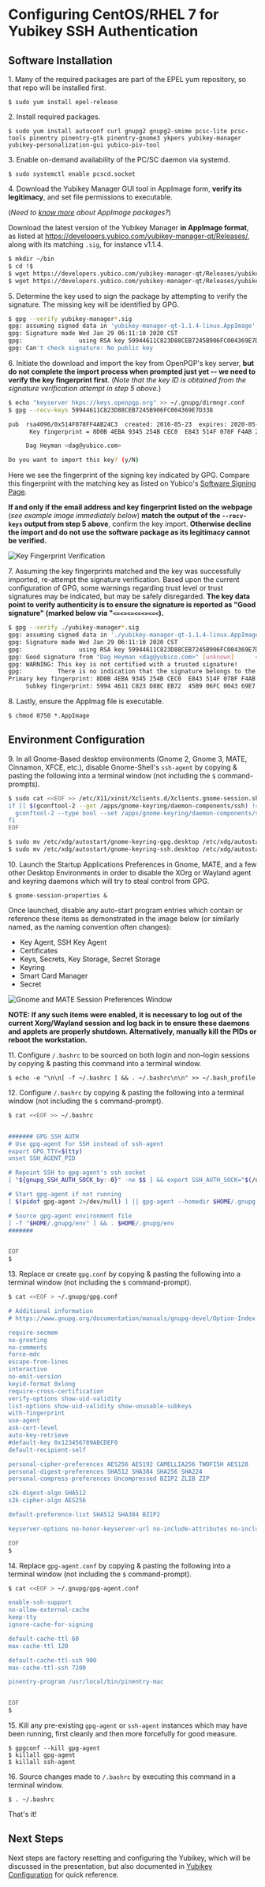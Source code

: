 # Configuring CentOS/RHEL 7 for Yubikey SSH Authentication


## Software Installation


1\.  Many of the required packages are part of the EPEL yum repository, so that repo will be installed first.


    $ sudo yum install epel-release



2\.  Install required packages.


    $ sudo yum install autoconf curl gnupg2 gnupg2-smime pcsc-lite pcsc-tools pinentry pinentry-gtk pinentry-gnome3 ykpers yubikey-manager yubikey-personalization-gui yubico-piv-tool



3\. Enable on-demand availability of the PC/SC daemon via systemd.


    $ sudo systemctl enable pcscd.socket



4\. Download the Yubikey Manager GUI tool in AppImage form, **verify its legitimacy**, and set file permissions to executable.

(*Need to [know more](https://itsfoss.com/use-appimage-linux/) about AppImage packages?*)

Download the latest version of the Yubikey Manager **in AppImage format**, as listed at <https://developers.yubico.com/yubikey-manager-qt/Releases/>, along with its matching `.sig`, for instance v1.1.4.


```bash
$ mkdir ~/bin
$ cd !$
$ wget https://developers.yubico.com/yubikey-manager-qt/Releases/yubikey-manager-qt-1.1.4-linux.AppImage 
$ wget https://developers.yubico.com/yubikey-manager-qt/Releases/yubikey-manager-qt-1.1.4-linux.AppImage.sig
```



5\. Determine the key used to sign the package by attempting to verify the signature. The missing key will be identified by GPG.

```bash
$ gpg --verify yubikey-manager*.sig
gpg: assuming signed data in 'yubikey-manager-qt-1.1.4-linux.AppImage'
gpg: Signature made Wed Jan 29 06:11:10 2020 CST
gpg:                using RSA key 59944611C823D88CEB7245B906FC004369E7D338
gpg: Can't check signature: No public key
```

6\. Initiate the download and import the key from OpenPGP's key server, **but do not complete the import process when prompted just yet -- we need to verify the key fingerprint first**. (*Note that the key ID is obtained from the signature verification attempt in step 5 above.*)


```bash
$ echo "keyserver hkps://keys.openpgp.org" >> ~/.gnupg/dirmngr.conf
$ gpg --recv-keys 59944611C823D88CEB7245B906FC004369E7D338

pub  rsa4096/0x514F078FF4AB24C3  created: 2016-05-23  expires: 2020-05-01
      Key fingerprint = 8D0B 4EBA 9345 254B CEC0  E843 514F 078F F4AB 24C3

     Dag Heyman <dag@yubico.com>

Do you want to import this key? (y/N)
```

Here we see the fingerprint of the signing key indicated by GPG. Compare this fingerprint with the matching key as listed on Yubico's [Software Signing Page](https://developers.yubico.com/Software_Projects/Software_Signing.html).

**If and only if the email address and key fingerprint listed on the webpage** (*see example image immediately below*) **match the output of the `--recv-keys` output from step 5 above**, confirm the key import. **Otherwise decline the import and do not use the software package as its legitimacy cannot be verified.**


![Key Fingerprint Verification](fpverify.png)



7\. Assuming the key fingerprints matched and the key was successfully imported, re-attempt the signature verification. Based upon the current configuration of GPG, some warnings regarding trust level or trust signatures may be indicated, but may be safely disregarded. **The key data point to verify authenticity is to ensure the signature is reported as "Good signature" (marked below via "`<=<=<=<=<=<=<`).**

```bash
$ gpg --verify ./yubikey-manager*.sig
gpg: assuming signed data in './yubikey-manager-qt-1.1.4-linux.AppImage'
gpg: Signature made Wed Jan 29 06:11:10 2020 CST
gpg:                using RSA key 59944611C823D88CEB7245B906FC004369E7D338
gpg: Good signature from "Dag Heyman <dag@yubico.com>" [unknown]      <=<=<=<=<=<=<
gpg: WARNING: This key is not certified with a trusted signature!
gpg:          There is no indication that the signature belongs to the owner.
Primary key fingerprint: 8D0B 4EBA 9345 254B CEC0  E843 514F 078F F4AB 24C3
     Subkey fingerprint: 5994 4611 C823 D88C EB72  45B9 06FC 0043 69E7 D338
```



8\. Lastly, ensure the AppImag file is executable.

    $ chmod 0750 *.AppImage



## Environment Configuration


9\. In all Gnome-Based desktop environments (Gnome 2, Gnome 3, MATE, Cinnamon, XFCE, etc.), disable Gnome-Shell's `ssh-agent` by copying & pasting the following into a terminal window (not including the `$` command-prompts).


```bash
$ sudo cat <<EOF >> /etc/X11/xinit/Xclients.d/Xclients.gnome-session.sh
if [[ $(gconftool-2 --get /apps/gnome-keyring/daemon-components/ssh) != "false" ]]; then
  gconftool-2 --type bool --set /apps/gnome-keyring/daemon-components/ssh false
fi
EOF

$ sudo mv /etc/xdg/autostart/gnome-keyring-gpg.desktop /etc/xdg/autostart/gnome-keyring-gpg.desktop.inactive
$ sudo mv /etc/xdg/autostart/gnome-keyring-ssh.desktop /etc/xdg/autostart/gnome-keyring-ssh.desktop.inactive
```



10\. Launch the Startup Applications Preferences in Gnome, MATE, and a few other Desktop Environments in order to disable the XOrg or Wayland agent and keyring daemons which will try to steal control from GPG.


    $ gnome-session-properties &


Once launched, disable any auto-start program entries which contain or reference these items as demonstrated in the image below (or similarly named, as the naming convention often changes):

  * Key Agent, SSH Key Agent
  * Certificates
  * Keys, Secrets, Key Storage, Secret Storage
  * Keyring
  * Smart Card Manager
  * Secret


![Gnome and MATE Session Preferences Window](gnome_mate_session_prefs.png)


**NOTE: If any such items were enabled, it is necessary to log out of the current Xorg/Wayland session and log back in to ensure these daemons and applets are properly shutdown. Alternatively, manually kill the PIDs or reboot the workstation.**



11\. Configure `/.bashrc` to be sourced on both login and non-login sessions by copying & pasting this command into a terminal window.


    $ echo -e "\n\n[ -f ~/.bashrc ] && . ~/.bashrc\n\n" >> ~/.bash_profile



12\. Configure `/.bashrc` by copying & pasting the following into a terminal window (not including the `$` command-prompt).


```bash
$ cat <<EOF >> ~/.bashrc


####### GPG SSH AUTH
# Use gpg-agent for SSH instead of ssh-agent
export GPG_TTY=$(tty)
unset SSH_AGENT_PID

# Repoint SSH to gpg-agent's ssh socket
[ "${gnupg_SSH_AUTH_SOCK_by:-0}" -ne $$ ] && export SSH_AUTH_SOCK="$(/usr/bin/gpgconf --list-dirs agent-ssh-socket)"

# Start gpg-agent if not running
[ $(pidof gpg-agent 2>/dev/null) ] || gpg-agent --homedir $HOME/.gnupg --daemon --sh --enable-ssh-support > $HOME/.gnupg/env

# Source gpg-agent environment file
[ -f "$HOME/.gnupg/env" ] && . $HOME/.gnupg/env
####### 


EOF
$
```



13\. Replace or create `gpg.conf` by copying & pasting the following into a terminal window (not including the `$` command-prompt).


```bash
$ cat <<EOF > ~/.gnupg/gpg.conf

# Additional information
# https://www.gnupg.org/documentation/manuals/gnupg-devel/Option-Index.html

require-secmem
no-greeting
no-comments
force-mdc
escape-from-lines
interactive
no-emit-version
keyid-format 0xlong
require-cross-certification
verify-options show-uid-validity
list-options show-uid-validity show-unusable-subkeys
with-fingerprint
use-agent
ask-cert-level
auto-key-retrieve
#default-key 0x123456789ABCDEF0
default-recipient-self

personal-cipher-preferences AES256 AES192 CAMELLIA256 TWOFISH AES128
personal-digest-preferences SHA512 SHA384 SHA256 SHA224
personal-compress-preferences Uncompressed BZIP2 ZLIB ZIP

s2k-digest-algo SHA512
s2k-cipher-algo AES256

default-preference-list SHA512 SHA384 BZIP2

keyserver-options no-honor-keyserver-url no-include-attributes no-include-revoked

EOF
$
```



14\. Replace `gpg-agent.conf` by copying & pasting the following into a terminal window (not including the `$` command-prompt).


```bash
$ cat <<EOF > ~/.gnupg/gpg-agent.conf

enable-ssh-support
no-allow-external-cache
keep-tty
ignore-cache-for-signing

default-cache-ttl 60
max-cache-ttl 120

default-cache-ttl-ssh 900
max-cache-ttl-ssh 7200

pinentry-program /usr/local/bin/pinentry-mac


EOF
$
```


15\. Kill any pre-existing `gpg-agent` or `ssh-agent` instances which may have been running, first cleanly and then more forcefully for good measure.

    $ gpgconf --kill gpg-agent
    $ killall gpg-agent
    $ killall ssh-agent



16\. Source changes made to `/.bashrc` by executing this command in a terminal window.

    $ . ~/.bashrc



That's it!



## Next Steps

Next steps are factory resetting and configuring the Yubikey, which will be discussed in the presentation, but also documented in [Yubikey Configuration](yubikey_configuration.md) for quick reference.

